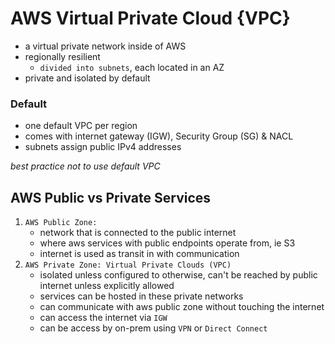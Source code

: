 # AWS Virtual Private Cloud {VPC}

- a virtual private network inside of AWS
- regionally resilient
  - `divided into subnets`, each located in an AZ
- private and isolated by default

### Default
- one default VPC per region
- comes with  internet gateway (IGW), Security Group (SG) & NACL
- subnets assign public IPv4 addresses

*best practice not to use default VPC*

## AWS Public vs Private Services

1. `AWS Public Zone:`
    - network that is connected to the public internet
    - where aws services with public endpoints operate from, ie S3
    - internet is used as transit in with communication
2. `AWS Private Zone: Virtual Private Clouds (VPC)`
   - isolated unless configured to otherwise, can't be reached by public internet unless explicitly allowed
   - services can be hosted in these private networks
   - can communicate with aws public zone without touching the internet
   - can access the internet via `IGW`
   - can be access by on-prem using `VPN` or `Direct Connect`
